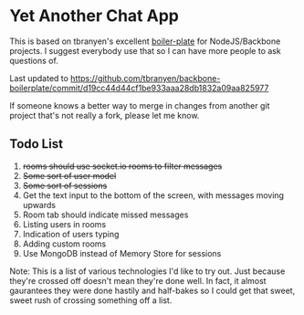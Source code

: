 Yet Another Chat App
====================

This is based on tbranyen's excellent [boiler-plate](https://github.com/tbranyen/backbone-boilerplate/tree/amd) for NodeJS/Backbone projects.  I suggest everybody use that so I can have more people to ask questions of.

Last updated to https://github.com/tbranyen/backbone-boilerplate/commit/d19cc44d44cf1be933aaa28db1832a09aa825977

If someone knows a better way to merge in changes from another git project that's not really a fork, please let me know.

## Todo List ##
1. ~~rooms should use socket.io rooms to filter messages~~
2. ~~Some sort of user model~~
3. ~~Some sort of sessions~~
4. Get the text input to the bottom of the screen, with messages moving upwards
5. Room tab should indicate missed messages
6. Listing users in rooms
7. Indication of users typing
8. Adding custom rooms
9. Use MongoDB instead of Memory Store for sessions

Note: This is a list of various technologies I'd like to try out.  Just because they're crossed off doesn't mean they're done well.  In fact, it almost gaurantees they were done hastily and half-bakes so I could get that sweet, sweet rush of crossing something off a list.

